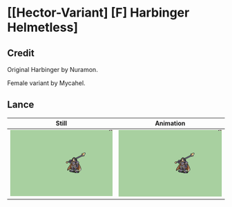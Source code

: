# [\[Hector-Variant\] \[F\] Harbinger Helmetless]

## Credit

Original Harbinger by Nuramon.

Female variant by Mycahel.
	
## Lance

| Still | Animation |
| :---: | :-------: |
| ![Lance still](./Lance_000.png) | ![Lance animation](./Lance.gif) |
